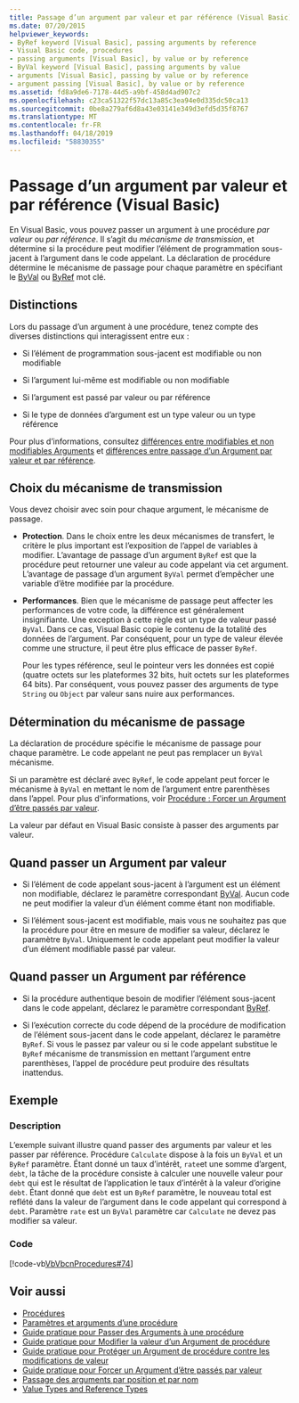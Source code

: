```yaml
---
title: Passage d’un argument par valeur et par référence (Visual Basic)
ms.date: 07/20/2015
helpviewer_keywords:
- ByRef keyword [Visual Basic], passing arguments by reference
- Visual Basic code, procedures
- passing arguments [Visual Basic], by value or by reference
- ByVal keyword [Visual Basic], passing arguments by value
- arguments [Visual Basic], passing by value or by reference
- argument passing [Visual Basic], by value or by reference
ms.assetid: fd8a9de6-7178-44d5-a9bf-458d4ad907c2
ms.openlocfilehash: c23ca51322f57dc13a85c3ea94e0d335dc50ca13
ms.sourcegitcommit: 0be8a279af6d8a43e03141e349d3efd5d35f8767
ms.translationtype: MT
ms.contentlocale: fr-FR
ms.lasthandoff: 04/18/2019
ms.locfileid: "58830355"
---
```

# <a name="passing-arguments-by-value-and-by-reference-visual-basic"></a>Passage d’un argument par valeur et par référence (Visual Basic)
En Visual Basic, vous pouvez passer un argument à une procédure *par valeur* ou *par référence*. Il s’agit du *mécanisme de transmission*, et détermine si la procédure peut modifier l’élément de programmation sous-jacent à l’argument dans le code appelant. La déclaration de procédure détermine le mécanisme de passage pour chaque paramètre en spécifiant le [ByVal](../../../../visual-basic/language-reference/modifiers/byval.md) ou [ByRef](../../../../visual-basic/language-reference/modifiers/byref.md) mot clé.  
  
## <a name="distinctions"></a>Distinctions  
 Lors du passage d’un argument à une procédure, tenez compte des diverses distinctions qui interagissent entre eux :  
  
-   Si l’élément de programmation sous-jacent est modifiable ou non modifiable  
  
-   Si l’argument lui-même est modifiable ou non modifiable  
  
-   Si l’argument est passé par valeur ou par référence  
  
-   Si le type de données d’argument est un type valeur ou un type référence  
  
 Pour plus d’informations, consultez [différences entre modifiables et non modifiables Arguments](./differences-between-modifiable-and-nonmodifiable-arguments.md) et [différences entre passage d’un Argument par valeur et par référence](./differences-between-passing-an-argument-by-value-and-by-reference.md).  
  
## <a name="choice-of-passing-mechanism"></a>Choix du mécanisme de transmission  
 Vous devez choisir avec soin pour chaque argument, le mécanisme de passage.  
  
-   **Protection**. Dans le choix entre les deux mécanismes de transfert, le critère le plus important est l’exposition de l’appel de variables à modifier. L’avantage de passage d’un argument `ByRef` est que la procédure peut retourner une valeur au code appelant via cet argument. L’avantage de passage d’un argument `ByVal` permet d’empêcher une variable d’être modifiée par la procédure.  
  
-   **Performances**. Bien que le mécanisme de passage peut affecter les performances de votre code, la différence est généralement insignifiante. Une exception à cette règle est un type de valeur passé `ByVal`. Dans ce cas, Visual Basic copie le contenu de la totalité des données de l’argument. Par conséquent, pour un type de valeur élevée comme une structure, il peut être plus efficace de passer `ByRef`.  
  
     Pour les types référence, seul le pointeur vers les données est copié (quatre octets sur les plateformes 32 bits, huit octets sur les plateformes 64 bits). Par conséquent, vous pouvez passer des arguments de type `String` ou `Object` par valeur sans nuire aux performances.  
  
## <a name="determination-of-the-passing-mechanism"></a>Détermination du mécanisme de passage  
 La déclaration de procédure spécifie le mécanisme de passage pour chaque paramètre. Le code appelant ne peut pas remplacer un `ByVal` mécanisme.  
  
 Si un paramètre est déclaré avec `ByRef`, le code appelant peut forcer le mécanisme à `ByVal` en mettant le nom de l’argument entre parenthèses dans l’appel. Pour plus d'informations, voir [Procédure : Forcer un Argument d’être passés par valeur](./how-to-force-an-argument-to-be-passed-by-value.md).  
  
 La valeur par défaut en Visual Basic consiste à passer des arguments par valeur.  
  
## <a name="when-to-pass-an-argument-by-value"></a>Quand passer un Argument par valeur  
  
-   Si l’élément de code appelant sous-jacent à l’argument est un élément non modifiable, déclarez le paramètre correspondant [ByVal](../../../../visual-basic/language-reference/modifiers/byval.md). Aucun code ne peut modifier la valeur d’un élément comme étant non modifiable.  
  
-   Si l’élément sous-jacent est modifiable, mais vous ne souhaitez pas que la procédure pour être en mesure de modifier sa valeur, déclarez le paramètre `ByVal`. Uniquement le code appelant peut modifier la valeur d’un élément modifiable passé par valeur.  
  
## <a name="when-to-pass-an-argument-by-reference"></a>Quand passer un Argument par référence  
  
-   Si la procédure authentique besoin de modifier l’élément sous-jacent dans le code appelant, déclarez le paramètre correspondant [ByRef](../../../../visual-basic/language-reference/modifiers/byref.md).  
  
-   Si l’exécution correcte du code dépend de la procédure de modification de l’élément sous-jacent dans le code appelant, déclarez le paramètre `ByRef`. Si vous le passez par valeur ou si le code appelant substitue le `ByRef` mécanisme de transmission en mettant l’argument entre parenthèses, l’appel de procédure peut produire des résultats inattendus.  
  
## <a name="example"></a>Exemple  
  
### <a name="description"></a>Description  
 L’exemple suivant illustre quand passer des arguments par valeur et les passer par référence. Procédure `Calculate` dispose à la fois un `ByVal` et un `ByRef` paramètre. Étant donné un taux d’intérêt, `rate`et une somme d’argent, `debt`, la tâche de la procédure consiste à calculer une nouvelle valeur pour `debt` qui est le résultat de l’application le taux d’intérêt à la valeur d’origine `debt`. Étant donné que `debt` est un `ByRef` paramètre, le nouveau total est reflété dans la valeur de l’argument dans le code appelant qui correspond à `debt`. Paramètre `rate` est un `ByVal` paramètre car `Calculate` ne devez pas modifier sa valeur.  
  
### <a name="code"></a>Code  
 [!code-vb[VbVbcnProcedures#74](~/samples/snippets/visualbasic/VS_Snippets_VBCSharp/VbVbcnProcedures/VB/Class2.vb#74)]  
  
## <a name="see-also"></a>Voir aussi

- [Procédures](./index.md)
- [Paramètres et arguments d’une procédure](./procedure-parameters-and-arguments.md)
- [Guide pratique pour Passer des Arguments à une procédure](./how-to-pass-arguments-to-a-procedure.md)
- [Guide pratique pour Modifier la valeur d’un Argument de procédure](./how-to-change-the-value-of-a-procedure-argument.md)
- [Guide pratique pour Protéger un Argument de procédure contre les modifications de valeur](./how-to-protect-a-procedure-argument-against-value-changes.md)
- [Guide pratique pour Forcer un Argument d’être passés par valeur](./how-to-force-an-argument-to-be-passed-by-value.md)
- [Passage des arguments par position et par nom](./passing-arguments-by-position-and-by-name.md)
- [Value Types and Reference Types](../../../../visual-basic/programming-guide/language-features/data-types/value-types-and-reference-types.md)
